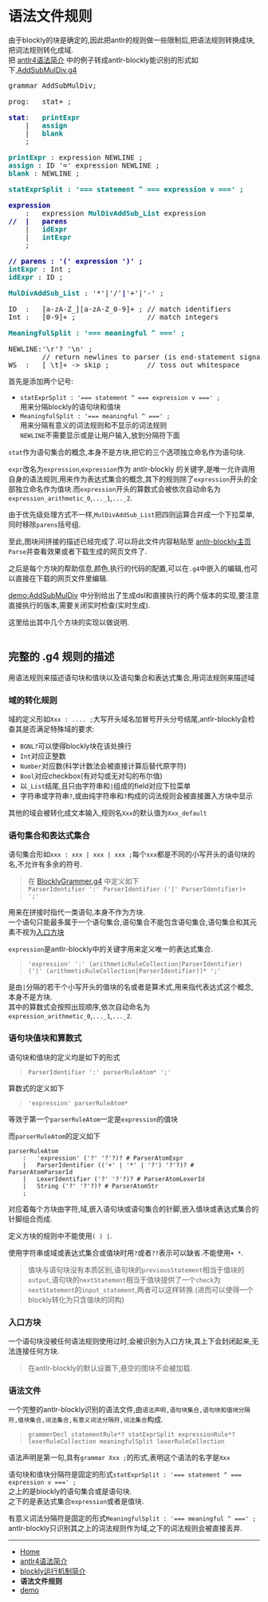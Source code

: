 # 语法文件规则

由于blockly的块是确定的,因此把antlr的规则做一些限制后,把语法规则转换成块,把词法规则转化成域.  
把 [antlr4语法简介](antlr4.md) 中的例子转成antlr-blockly能识别的形式如下,[AddSubMulDiv.g4](https://github.com/zhaouv/antlr-blockly/blob/master/demos/addSubMulDiv/AddSubMulDiv.g4)  

<pre>
grammar AddSubMulDiv;

prog:   stat+ ; 

<span style="font-weight: bold;color:navy">stat</span>:   <span style="font-weight: bold;color:teal">printExpr</span>
    |   <span style="font-weight: bold;color:teal">assign</span>
    |   <span style="font-weight: bold;color:teal">blank</span>
    ;

<span style="font-weight: bold;color:teal">printExpr</span> : expression NEWLINE ;
<span style="font-weight: bold;color:teal">assign</span> : ID '=' expression NEWLINE ;
<span style="font-weight: bold;color:teal">blank</span> : NEWLINE ;

<span style="font-weight: bold;color:teal">statExprSplit : '=== statement ^ === expression v ===' ;</span>

<span style="font-weight: bold;color:navy">expression</span>
    :   expression <span style="font-weight: bold;color:teal">MulDivAddSub_List</span> expression
<span style="font-weight: bold;color:navy">//  |   parens</span>
    |   <span style="font-weight: bold;color:teal">idExpr</span>
    |   <span style="font-weight: bold;color:teal">intExpr</span>
    ;

<span style="font-weight: bold;color:navy">// parens : '(' expression ')' ;</span>
<span style="font-weight: bold;color:teal">intExpr</span> : Int ;
<span style="font-weight: bold;color:teal">idExpr</span> : ID ;

<span style="font-weight: bold;color:teal">MulDivAddSub_List</span> : '*'|'/'<span style="font-weight: bold;color:navy">|</span>'+'|'-' ;

ID  :   [a-zA-Z_][a-zA-Z_0-9]+ ; // match identifiers
Int :   [0-9]+ ;                 // match integers

<span style="font-weight: bold;color:teal">MeaningfulSplit : '=== meaningful ^ ===' ;</span>

NEWLINE:'\r'? '\n' ; 
        // return newlines to parser (is end-statement signal)
WS  :   [ \t]+ -> skip ;         // toss out whitespace
</pre>

首先是添加两个记号:
+ `statExprSplit : '=== statement ^ === expression v ===' ;`  
用来分隔blockly的语句块和值块  
+ `MeaningfulSplit : '=== meaningful ^ ===' ;`  
用来分隔有意义的词法规则和不显示的词法规则  
`NEWLINE`不需要显示或是让用户输入,放到分隔符下面

`stat`作为语句集合的概念,本身不是方块,把它的三个选项独立命名作为语句块.  

`expr`改名为`expression`,`expression`作为 antlr-blockly 的关键字,是唯一允许调用自身的语法规则,用来作为表达式集合的概念,其下的规则除了`expression`开头的全部独立命名作为值块.而`expression`开头的算数式会被依次自动命名为`expression_arithmetic_0`,`..._1`,`..._2`.

由于优先级处理方式不一样,`MulDivAddSub_List`把四则运算合并成一个下拉菜单,同时移除`parens`括号组.

至此,图块间拼接的描述已经完成了.可以将此文件内容粘贴至 [antlr-blockly主页](https://zhaouv.github.io/antlr-blockly/) `Parse`并查看效果或者下载生成的网页文件了.

之后是每个方块的帮助信息,颜色,执行的代码的配置,可以在`.g4`中嵌入的编辑,也可以直接在下载的网页文件里编辑.

[demo:AddSubMulDiv](demo.md#AddSubMulDiv) 中分别给出了生成dsl和直接执行的两个版本的实现,要注意直接执行的版本,需要关闭实时检查(实时生成).

这里给出其中几个方块的实现以做说明.

```

```

## 完整的 .g4 规则的描述

用语法规则来描述语句块和值块以及语句集合和表达式集合,用词法规则来描述域

### 域的转化规则

域的定义形如`Xxx : .... ;`大写开头域名加冒号开头分号结尾,antlr-blockly会检查其是否满足特殊域的要求:
+ `BGNL?`可以使得blockly块在该处换行
+ `Int`对应正整数
+ `Number`对应数(科学计数法会被直接计算后替代原字符)
+ `Bool`对应checkbox(有对勾或无对勾的布尔值)
+ 以`_List`结尾,且只由字符串和`|`组成的field对应下拉菜单
+ 字符串或字符串`?`,或由纯字符串和`?`构成的词法规则会被直接置入方块中显示

其他的域会被转化成文本输入,规则名`Xxx`的默认值为`Xxx_default`

### 语句集合和表达式集合

语句集合形如`xxx : xxx | xxx | xxx ;`每个`xxx`都是不同的小写开头的语句块的名,不允许有多余的符号.  

> 在 [BlocklyGrammer.g4](https://github.com/zhaouv/antlr-blockly/blob/master/src/BlocklyGrammer.g4) 中定义如下  
> `ParserIdentifier ':' ParserIdentifier ('|' ParserIdentifier)+ ';'`  

用来在拼接时指代一类语句,本身不作为方块.  
一个语句只能最多属于一个语句集合,语句集合不能包含语句集合,语句集合和其元素不视为[入口方块](#入口方块)

`expression`是antlr-blockly中的关键字用来定义唯一的表达式集合.

> `'expression' ':' (arithmeticRuleCollection|ParserIdentifier) ('|' (arithmeticRuleCollection|ParserIdentifier))* ';'`

是由`|`分隔的若干个小写开头的值块的名或者是算术式,用来指代表达式这个概念,本身不是方块.  
其中的算数式会按照出现顺序,依次自动命名为`expression_arithmetic_0`,`..._1`,`..._2`.

### 语句块值块和算数式

语句块和值块的定义均是如下的形式
> `ParserIdentifier ':' parserRuleAtom* ';'`

算数式的定义如下
> `'expression' parserRuleAtom*`

等效于第一个`parserRuleAtom`一定是`expression`的值块

而`parserRuleAtom`的定义如下
```
parserRuleAtom
    :   'expression' ('?' '?'?)? # ParserAtomExpr
    |   ParserIdentifier (('+' | '*' | '?') '?'?)? # ParserAtomParserId
    |   LexerIdentifier ('?' '?'?)? # ParserAtomLexerId
    |   String ('?' '?'?)? # ParserAtomStr
    ;
```

对应着每个方块由字符,域,嵌入语句块或语句集合的针脚,嵌入值块或表达式集合的针脚组合而成.

定义方块的规则中不能使用`( ) |`.

使用字符串或域或表达式集合或值块时用`?`或者`??`表示可以缺省.不能使用`+ *`.

> 值块与语句块没有本质区别,语句块的`previousStatement`相当于值块的`output`,语句块的`nextStatement`相当于值块提供了一个`check`为`nextStatement`的`input_statement`,两者可以这样转换.(进而可以使得一个blockly转化为只含值块的同构)

### 入口方块

一个语句块没被任何语法规则使用过时,会被识别为入口方块,其上下会封闭起来,无法连接任何方块.

> 在antlr-blockly的默认设置下,悬空的图块不会被加载.

### 语法文件

一个完整的antlr-blockly识别的语法文件,由`语法声明,语句块集合,语句块和值块分隔符,值块集合,词法集合,有意义词法分隔符,词法集合`构成.  
> `grammerDecl statementRule*? statExprSplit expressionRule*? lexerRuleCollection meaningfulSplit lexerRuleCollection`

语法声明是第一句,具有`grammar Xxx ;`的形式,表明这个语法的名字是`Xxx`

语句块和值块分隔符是固定的形式`statExprSplit : '=== statement ^ === expression v ===' ;`  
之上的是blockly的语句集合或是语句块.  
之下的是表达式集合`expression`或者是值块.

有意义词法分隔符是固定的形式`MeaningfulSplit : '=== meaningful ^ ===' ;`  
antlr-blockly只识别其之上的词法规则作为域,之下的词法规则会被直接丢弃.

- - -

- [Home](README.md)  
- [antlr4语法简介](antlr4.md)  
- [blockly运行机制简介](blockly.md)  
- **语法文件规则**  
- [demo](demo.md)  
